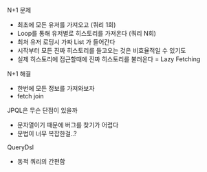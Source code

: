 N+1 문제
- 최초에 모든 유저를 가져오고 (쿼리 1회)
- Loop를 통해 유저별로 히스토리를 가져온다 (쿼리 N회)
- 최처 유저 로딩시 가짜 List<UserLoanHistory> 가 들어간다
- 시작부터 모든 진짜 히스토리를 들고오는 것은 비효율적일 수 있기도 
- 실제 히스토리에 접근할때에 진짜 히스토리를 불러온다 = Lazy Fetching

N+1 해결
- 한번에 모든 정보를 가져와보자
- fetch join 

JPQL은 무슨 단점이 있을까
- 문자열이기 때문에 버그를 찾기가 어렵다
- 문법이 너무 복잡한걸..?

QueryDsl
- 동적 쿼리의 간편함